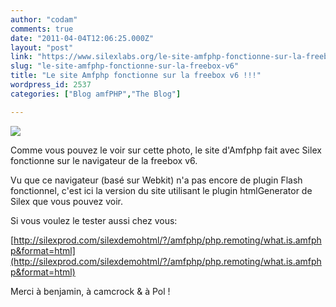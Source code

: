 ```yaml
---
author: "codam"
comments: true
date: "2011-04-04T12:06:25.000Z"
layout: "post"
link: "https://www.silexlabs.org/le-site-amfphp-fonctionne-sur-la-freebox-v6/"
slug: "le-site-amfphp-fonctionne-sur-la-freebox-v6"
title: "Le site Amfphp fonctionne sur la freebox v6 !!!"
wordpress_id: 2537
categories: ["Blog amfPHP","The Blog"]

---
```

[![](https://www.silexlabs.org/wp-content/uploads/2011/04/photo-1-680x510.jpg)](https://www.silexlabs.org/2011/04/le-site-amfphp-fonctionne-sur-la-freebox-v6/photo-1/)

Comme vous pouvez le voir sur cette photo, le site d'Amfphp fait avec Silex fonctionne sur le navigateur de la freebox v6.

Vu que ce navigateur (basé sur Webkit) n'a pas encore de plugin Flash fonctionnel, c'est ici la version du site utilisant le plugin htmlGenerator de Silex que vous pouvez voir.

Si vous voulez le tester aussi chez vous:

[http://silexprod.com/silexdemohtml/?/amfphp/php.remoting/what.is.amfphp&format=html](http://silexprod.com/silexdemohtml/?/amfphp/php.remoting/what.is.amfphp&format=html)

Merci à benjamin, à camcrock & à Pol !

